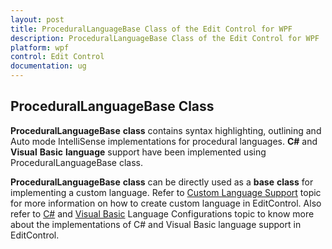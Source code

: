```yaml
---
layout: post
title: ProceduralLanguageBase Class of the Edit Control for WPF
description: ProceduralLanguageBase Class of the Edit Control for WPF
platform: wpf
control: Edit Control
documentation: ug
---
```


## ProceduralLanguageBase Class  

**ProceduralLanguageBase** **class** contains syntax highlighting, outlining and Auto mode IntelliSense implementations for procedural languages. **C#** and **Visual** **Basic** **language** support have been implemented using ProceduralLanguageBase class. 

**ProceduralLanguageBase** **class** can be directly used as a **base** **class** for implementing a custom language. Refer to [Custom Language Support](#_Custom_Language_Support "") topic for more information on how to create custom language in EditControl. Also refer to [C#](#p34 "") and [Visual Basic](#_Visual_Basic ) Language Configurations topic to know more about the implementations of C# and Visual Basic language support in EditControl. 


